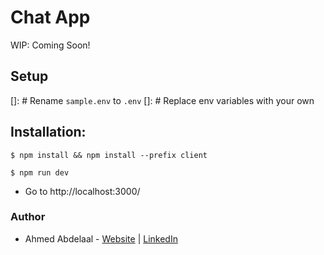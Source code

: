 # Chat App

WIP: Coming Soon!

## Setup

[]: # Rename `sample.env` to `.env`
[]: # Replace env variables with your own

## Installation:

```shell
$ npm install && npm install --prefix client
```

```shell
$ npm run dev
```

- Go to http://localhost:3000/

### Author

- Ahmed Abdelaal - [Website](https://aa-dev.io/) | [LinkedIn](https://www.linkedin.com/in/ahmed-abdelaal-b0b26366/)
